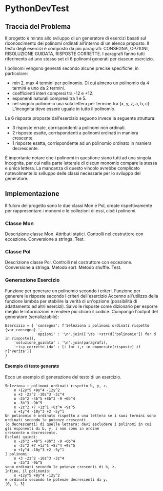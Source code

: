 # PythonDevTest

## Traccia del Problema

Il progetto è mirato allo sviluppo di un generatore di esercizi basati sul riconoscimento dei polinomi ordinati all'interno di un elenco proposto.
Il testo degli esercizi è composto da più paragrafi: CONSEGNA, OPZIONI, RISOLUZIONE GUIDATA, RISPOSTE CORRETTE. I paragrafi fanno tutti riferimento ad uno stesso set di 6 polinomi generati per ciascun esercizio.

I polinomi vengono generati secondo alcune precise specifiche, in particolare:
* min 2, max 4 termini per polinomio. Di cui almeno un polinomio da 4 termini e uno da 2 termini.
* coefficienti interi compresi tra -12 e +12.
* esponenti naturali compresi tra 1 e 5.
* nel singolo polinomio una sola lettera per termine tra {x, y, z, a, b, c}. L’incognita deve essere uguale in tutto il polinomio.

Le 6 risposte proposte dall'esercizio seguono invece la seguente struttura:
* 3 risposte errate, corrispondenti a polinomi non ordinati.
* 2 risposte esatte, corrispondenti a polinomi ordinati in maniera crescente.
* 1 risposte esatta, corrispondente ad un polinomio ordinato in maniera decrescente.

È importante notare che i polinomi in questione siano tutti ad una singola incognita, per cui nella parte letterale di ciscun monomio compare la stessa e unica lettera. La mancanza di questo vincolo avrebbe complicato notevolmente lo sviluppo delle classi necessarie per lo sviluppo del generatore.

## Implementazione

Il fulcro del progetto sono le due classi Mon e Pol, create rispettivamente per rappresentare i monomi e le collezioni di essi, cioè i polinomi.

### Classe Mon

Descrizione classe Mon. Attributi statici. Controlli nel costruttore con eccezione. Conversione a stringa. Test.

### Classe Pol

Descrizione classe Pol. Controlli nel costruttore con eccezione. Conversione a stringa.
Metodo sort. Metodo shuffle. Test.

### Generazione Esercizio

Funzione per generare un polinomio secondo i criteri.
Funzione per generere le risposte secondo i criteri dell'esercizio
Accenno all'utilizzo della funzione lambda per stabilire la verità di un'opzione (possibilità di adattamento ad altri esercizi).
Salvo le risposte come dizionario per esporre meglio le informazioni e rendere più chiaro il codice.
Compongo l'output del generatore (serializzabile):
```
Esercizio = { 'consegna': f'Seleziona i polinomi ordinati rispetto {var_consegna}.',
              'opzioni' : '\n'.join(['\to '+str(d['polinomio']) for d in risposte]),
    'soluzione_guidata' : '\n'.join(paragrafi),
    'risp_corrette_idx' : [i for i,r in enumerate(risposte) if r['verita']]
}
```

#### Esempio di testo generato
Ecco un esempio di generazione del testo di un esercizio.
```
Seleziona i polinomi ordinati rispetto b, y, z.
	o +12y^5 +8y^4 -12y^2
	o +3 -2z^2 -10z^3 -3z^4
	o -2b^2 -4b^5 +8b^3 -9 +6b^4
	o -3b^3 -9b^5
	o -2z^2 +7 +1z^1 +8z^4 +9z^5
	o +1y^4 -10y^3 +2 -5y^1
Un polinomio è ordinato rispetto a una lettera se i suoi termini sono ordinati secondo le potenze crescenti
(o decrescenti) di quella lettera: devi escludere i polinomi in cui gli esponenti di b, y, z non sono in ordine
crescente o decrescente.
Escludi quindi:
	o -2b^2 -4b^5 +8b^3 -9 +6b^4
	o -2z^2 +7 +1z^1 +8z^4 +9z^5
	o +1y^4 -10y^3 +2 -5y^1
I polinomi:
	o +3 -2z^2 -10z^3 -3z^4
	o -3b^3 -9b^5
sono ordinati secondo le potenze crescenti di b, z.
Infine, il polinomio:
	o +12y^5 +8y^4 -12y^2
è ordinato secondo le potenze decrescenti di y.
[0, 1, 3]
```
